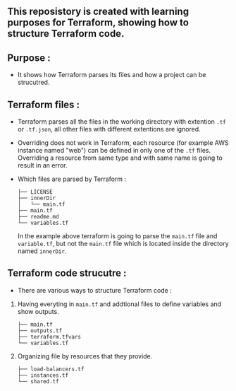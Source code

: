 ## This reposistory is created with learning purposes for Terraform, showing how to structure Terraform code.

## Purpose :

- It shows how Terraform parses its files and how a project can be strucutred.


## Terraform files :

- Terraform parses all the files in the working directory with extention `.tf` or `.tf.json`, all other files with different extentions are ignored.

- Overriding does not work in Terraform, each resource (for example AWS instance named "web") can be defined in only one of the `.tf` files. Overriding a resource from same type and with same name is going to result in an error.

- Which files are parsed by Terraform :
    ```shell
    ├── LICENSE
    ├── innerDir
    │   └── main.tf
    ├── main.tf
    ├── readme.md
    └── variables.tf
    ```
    In the example above terraform is going to parse the `main.tf` file and `variable.tf`, but not the `main.tf` file which is located inside the directory named `innerDir`.

## Terraform code strucutre : 

- There are various ways to structure Terraform code :

1. Having everyting in `main.tf` and addtional files to define variables and show outputs.
    ```shell
    ├── main.tf
    ├── outputs.tf
    ├── terraform.tfvars
    └── variables.tf
    ```
2. Organizing file by resources that they provide.
    ```shell
    ├── load-balancers.tf
    ├── instances.tf
    └── shared.tf
    ```
